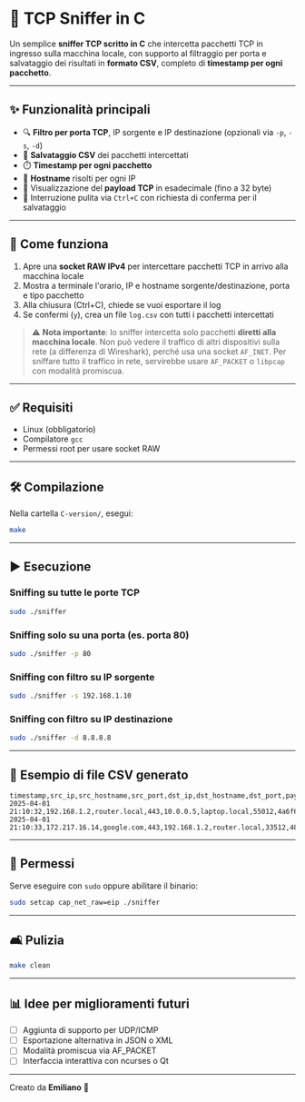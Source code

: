 # 🧪 TCP Sniffer in C

Un semplice **sniffer TCP scritto in C** che intercetta pacchetti TCP in ingresso sulla macchina locale, con supporto al filtraggio per porta e salvataggio dei risultati in **formato CSV**, completo di **timestamp per ogni pacchetto**.

---

## ✨ Funzionalità principali

- 🔍 **Filtro per porta TCP**, IP sorgente e IP destinazione (opzionali via `-p`, `-s`, `-d`)
- 📄 **Salvataggio CSV** dei pacchetti intercettati
- ⏱️ **Timestamp per ogni pacchetto**
- 📶 **Hostname** risolti per ogni IP
- 🎨 Visualizzazione del **payload TCP** in esadecimale (fino a 32 byte)
- 🚩 Interruzione pulita via `Ctrl+C` con richiesta di conferma per il salvataggio

---

## 🚀 Come funziona

1. Apre una **socket RAW IPv4** per intercettare pacchetti TCP in arrivo alla macchina locale
2. Mostra a terminale l'orario, IP e hostname sorgente/destinazione, porta e tipo pacchetto
3. Alla chiusura (Ctrl+C), chiede se vuoi esportare il log
4. Se confermi (`y`), crea un file `log.csv` con tutti i pacchetti intercettati

> ⚠️ **Nota importante**: lo sniffer intercetta solo pacchetti **diretti alla macchina locale**. Non può vedere il traffico di altri dispositivi sulla rete (a differenza di Wireshark), perché usa una socket `AF_INET`. Per sniffare tutto il traffico in rete, servirebbe usare `AF_PACKET` o `libpcap` con modalità promiscua.

---

## ✅ Requisiti

- Linux (obbligatorio)
- Compilatore `gcc`
- Permessi root per usare socket RAW

---

## 🛠️ Compilazione

Nella cartella `C-version/`, esegui:

```bash
make
```

---

## ▶️ Esecuzione

### Sniffing su **tutte le porte TCP**

```bash
sudo ./sniffer
```

### Sniffing **solo su una porta** (es. porta 80)

```bash
sudo ./sniffer -p 80
```

### Sniffing con **filtro su IP sorgente**

```bash
sudo ./sniffer -s 192.168.1.10
```

### Sniffing con **filtro su IP destinazione**

```bash
sudo ./sniffer -d 8.8.8.8
```

---

## 📂 Esempio di file CSV generato

```csv
timestamp,src_ip,src_hostname,src_port,dst_ip,dst_hostname,dst_port,payload_hex
2025-04-01 21:10:32,192.168.1.2,router.local,443,10.0.0.5,laptop.local,55012,4a6f686e
2025-04-01 21:10:33,172.217.16.14,google.com,443,192.168.1.2,router.local,33512,48656c6c6f
```

---

## 🔐 Permessi

Serve eseguire con `sudo` oppure abilitare il binario:

```bash
sudo setcap cap_net_raw=eip ./sniffer
```

---

## 🛋️ Pulizia

```bash
make clean
```

---

## 📊 Idee per miglioramenti futuri

- [ ] Aggiunta di supporto per UDP/ICMP
- [ ] Esportazione alternativa in JSON o XML
- [ ] Modalità promiscua via AF_PACKET
- [ ] Interfaccia interattiva con ncurses o Qt

---

Creato da **Emiliano** 🫠
